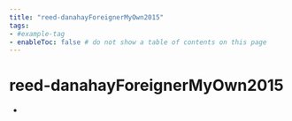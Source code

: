 ```yaml
---
title: "reed-danahayForeignerMyOwn2015"
tags: 
- #example-tag  
- enableToc: false # do not show a table of contents on this page
---
```


# reed-danahayForeignerMyOwn2015
- 

## 
###
## 
###
## 
###
## 
###
